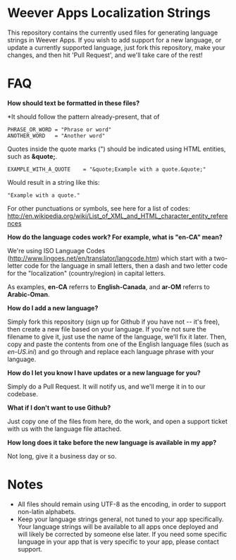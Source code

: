 Weever Apps Localization Strings
=========================

This repository contains the currently used files for generating language strings in Weever Apps. If you wish to add support for a new language, or update a currently supported language, just fork this repository, make your changes, and then hit 'Pull Request', and we'll take care of the rest!

FAQ
===

**How should text be formatted in these files?**

*It should follow the pattern already-present, that of 

    PHRASE_OR_WORD = "Phrase or word"
    ANOTHER_WORD   = "Another word"
  
Quotes inside the quote marks (") should be indicated using HTML entities, such as **&quote;**.

    EXAMPLE_WITH_A_QUOTE    = "&quote;Example with a quote.&quote;"
    
Would result in a string like this:

    "Example with a quote."

For other punctuations or symbols, see here for a list of codes: http://en.wikipedia.org/wiki/List_of_XML_and_HTML_character_entity_references

**How do the language codes work? For example, what is "en-CA" mean?**

We're using ISO Language Codes (<http://www.lingoes.net/en/translator/langcode.htm>) which start with a two-letter code for the language in small letters, then a dash and two letter code for the "localization" (country/region) in capital letters.

As examples, **en-CA** referrs to **English-Canada**, and **ar-OM** referrs to **Arabic-Oman**.

**How do I add a new language?**

Simply fork this repository (sign up for Github if you have not -- it's free), then create a new file based on your language. If you're not sure the filename to give it, just use the name of the language, we'll fix it later. Then, copy and paste the contents from one of the English language files (such as *en-US.ini*) and go through and replace each language phrase with your language.

**How do I let you know I have updates or a new language for you?**

Simply do a Pull Request. It will notify us, and we'll merge it in to our codebase.

**What if I don't want to use Github?**

Just copy one of the files from here, do the work, and open a support ticket with us with the language file attached.

**How long does it take before the new language is available in my app?**

Not long, give it a business day or so.

Notes
=====

- All files should remain using UTF-8 as the encoding, in order to support non-latin alphabets.
- Keep your language strings general, not tuned to your app specifically. Your language strings will be available to all apps once deployed and will likely be corrected by someone else later. If you need some specific language in your app that is very specific to your app, please contact support.

